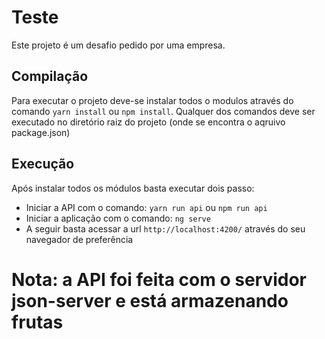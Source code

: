# Teste

Este projeto é um desafio pedido por uma empresa.

## Compilação

Para executar o projeto deve-se instalar todos o modulos através do comando `yarn install` ou `npm install`.
Qualquer dos comandos deve ser executado no diretório raiz do projeto (onde se encontra o aqruivo package.json)

## Execução

Após instalar todos os módulos basta executar dois passo:

* Iniciar a API com o comando: `yarn run api` ou `npm run api`
* Iniciar a aplicação com o comando: `ng serve`
* A seguir basta acessar a url `http://localhost:4200/` através do seu navegador de preferência

# Nota: a API foi feita com o servidor json-server e está armazenando frutas
